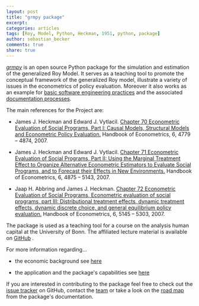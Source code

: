```yaml
---
layout: post
title: "grmpy package"
excerpt: 
categories: articles
tags: [Roy, Model, Python, Heckman, 1951, python, package]
author: sebastian_becker
comments: true
share: true
---
```


[*grmpy*](https://github.com/grmToolbox/grmpy) is an open source Python package for the simulation and estimation of the generalized Roy Model. It serves as a teaching tool to promote the conceptual framework of the generalized Roy model, illustrate a variety of issues in the econometrics of policy evaluation. Moreover it also works as an example for [basic software engineering practices](http://grmpy.readthedocs.io/en/latest/software_engineering.html) and the associated [documentation processes](http://grmpy.readthedocs.io/en/latest/index.html).

The main references for the Project are:

* James J. Heckman and Edward J. Vytlacil. [Chapter 70 Econometric Evaluation of Social Programs, Part I: Causal Models, Structural Models and Econometric Policy Evaluation.](https://www.sciencedirect.com/science/article/pii/S1573441207060709) Handbook of Econometrics, 6, 4779 – 4874, 2007.

* James J. Heckman and Edward J. Vytlacil. [Chapter 71 Econometric Evaluation of Social Programs, Part II: Using the Marginal Treatment Effect to Organize Alternative Econometric Estimators to Evaluate Social Programs, and to Forecast their Effects in New Environments.](https://www.sciencedirect.com/science/article/pii/S1573441207060710) Handbook of Econometrics, 6, 4875 – 5143, 2007.

* Jaap H. Abbring and James J. Heckman. [Chapter 72 Econometric Evaluation of Social Programs, Econometric evaluation of social programs, part III: Distributional treatment effects, dynamic treatment effects, dynamic discrete choice, and general equilibrium policy evaluation.](https://www.sciencedirect.com/science/article/pii/S1573441207060722) Handbook of Econometrics, 6, 5145 – 5303, 2007.



The package is used as a teaching tool for a course on the analysis human capital at the University of Bonn. The affiliated lecture material is available on [GitHub](https://github.com/HumanCapitalEconomics/econometrics/blob/master/README.md) .



For more information regarding...
  
  * the economic background see [here](http://grmpy.readthedocs.io/en/latest/economics.html)
  
  * the application and the package's capabilities see [here](http://grmpy.readthedocs.io/en/latest/tutorial.html)

If you are interested in contributing to the package feel free to check out the [issue tracker](https://github.com/grmToolbox/grmpy/issues) on GitHub, contact the [team](http://grmpy.readthedocs.io/en/latest/credits.html) or take a look on the [road map](http://grmpy.readthedocs.io/en/latest/contributing.html) from the package's documentation.
